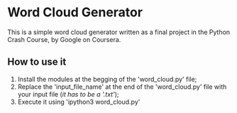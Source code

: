 # Word Cloud Generator

This is a simple word cloud generator written as a final project in the Python Crash Course, by Google on Coursera.

## How to use it

1. Install the modules at the begging of the 'word_cloud.py' file;
2. Replace the 'input_file_name' at the end of the 'word_cloud.py' file with your input file (*it has to be a '.txt'*);
3. Execute it using 'ipython3 word_cloud.py'

